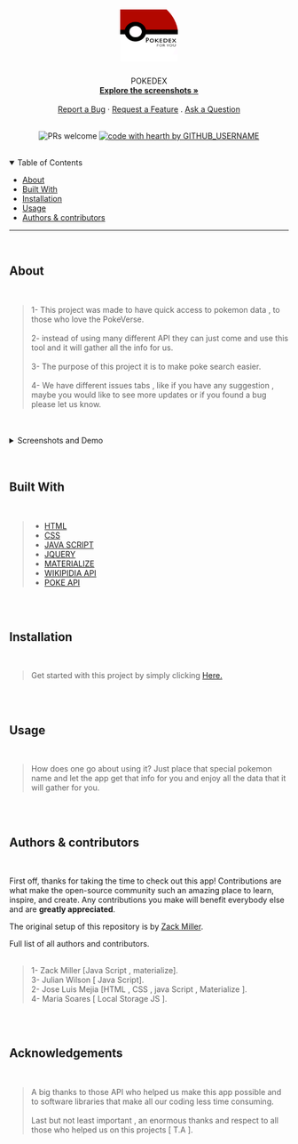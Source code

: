 <h1 align="center">
  
  <a href="https://github.com/zacktmiller92/pokedex.git">
    <!-- Please provide path to your logo here -->
    <img src="assets\images\readmeImg\pokedex-icon-0.jpg" width="104" height="94">
  </a>
</h1>

<div align="center">
  POKEDEX
  <br />
  <a href="#about"><strong>Explore the screenshots »</strong></a>
  <br />
  <br />
  <a href="https://github.com/zacktmiller92/pokedex/issues/25">Report a Bug</a>
  ·
  <a href="https://github.com/zacktmiller92/pokedex/issues/24">Request a Feature</a>
  .
  <a href="https://github.com/zacktmiller92/pokedex/issues/23">Ask a Question</a>
</div>

<div align="center">
<br />



![PRs welcome](https://img.shields.io/badge/PRs-welcome-ff69b4.svg?style=flat-square)
[![code with hearth by GITHUB_USERNAME](https://img.shields.io/badge/%3C%2F%3E%20with%20%E2%99%A5%20by-GITHUB_zacktmiller92-ff1414.svg?style=flat-square)](https://github.com/zacktmiller92/pokedex.git)

</div>

<br>

<details open="open">
<summary>Table of Contents</summary>

- [About](#about)
- [Built With](#built-with)
- [Installation](#installation)
- [Usage](#usage)
- [Authors & contributors](#authors--contributors)


</details>


---
<br>

## About
<br>

>1- This project was made to have quick access to pokemon data , to those who love the PokeVerse.<br><br>
>2- instead of using many different API they can just come and use this tool and it will gather all the info for us.<br><br>
>3- The purpose of this project it is to make poke search easier.<br><br>
>4- We have different issues tabs , like if you have any suggestion , maybe you would like to see more updates or if you found a bug please let us know.

<br>
<br>
<details>
<summary>Screenshots and Demo</summary>
<br>


                                            Home Page 
 
 <img src="./assets/images/readmeImg/Document (1).png" title="Home Page" width="100%"> | 
 <img src="./assets/images/readmeImg/Document (2).png" title="Login Page" width="100%"> |
 <img src="./assets/images/readmeImg/Document (3).png" title="Login Page" width="100%"> |
 <img src="./assets/images/readmeImg/Document.gif" title="Login Page" width="100%">

</details>
<br>
<br>

## Built With
<br>

>* <a href="https://www.w3schools.com/html/default.asp">HTML</a>
>* <a href="https://developer.mozilla.org/en-US/docs/Web/API/CSS">CSS</a>
>* <a href="https://developer.mozilla.org/en-US/docs/Mozilla/Add-ons/WebExtensions/API">JAVA SCRIPT</a>
>* <a href="https://api.jquery.com/">JQUERY</a>
>* <a href="https://materializecss.com/">MATERIALIZE</a>
>* <a href="https://en.wikipedia.org/wiki/Wikipedia:API">WIKIPIDIA API</a>
>* <a href= "https://pokeapi.co/">POKE API</a>

<br>
<br>

##  Installation
<br>

>Get started with this project by simply clicking <a href="https://zacktmiller92.github.io/pokedex/">Here.</a>

<br>
<br>

## Usage

<br>

> How does one go about using it?
> Just place that special pokemon name and let the app get that info for you and enjoy all the data that it will gather for you.

<br>
<br>

##  Authors & contributors
<br>

First off, thanks for taking the time to check out this app! Contributions are what make the open-source community such an amazing place to learn, inspire, and create. Any contributions you make will benefit everybody else and are **greatly appreciated**.

The original setup of this repository is by [Zack Miller](https://github.com/zacktmiller92/pokedex.git).

Full list of all authors and contributors.
<br>
<br>

> 1- Zack Miller [Java Script , materialize].<br>
> 3- Julian Wilson [ Java Script].<br>
> 2- Jose Luis Mejia [HTML , CSS , java Script , Materialize ].<br>
> 4- Maria Soares [ Local Storage JS ].


<br>
<br>

##   Acknowledgements
<br>

> A big thanks to those API who helped us make this app possible and to software libraries that make all our coding less time consuming.<br><br> 
> Last but not least important , an enormous thanks and respect to all those who helped us on this projects [ T.A ].
<br>
